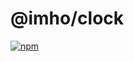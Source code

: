 # @imho/clock

[![npm](https://img.shields.io/npm/v/@imho/clock)](https://www.npmjs.com/package/@imho/clock)

